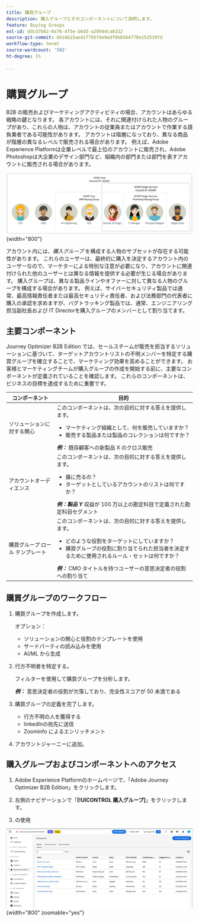 ```yaml
---
title: 購買グループ
description: 購入グループとそのコンポーネントについて説明します。
feature: Buying Groups
exl-id: ddcd7b62-6a76-4f5e-b6d3-a20944ca8332
source-git-commit: bb14b15ae41f795f4e9adf0bb564770e152539fd
workflow-type: tm+mt
source-wordcount: '502'
ht-degree: 1%

---
```



# 購買グループ

B2B の販売およびマーケティングアクティビティの場合、アカウントはあらゆる戦略の鍵となります。 各アカウントには、それに関連付けられた人物のグループがあり、これらの人物は、アカウントの従業員またはアカウントで作業する請負業者である可能性があります。 アカウントは階層になっており、異なる商品が階層の異なるレベルで販売される場合があります。 例えば、Adobe Experience Platformは企業レベルで最上位のアカウントに販売され、Adobe Photoshopは大企業のデザイン部門など、組織内の部門または部門を表すアカウントに販売される場合があります。

![ アカウントの役割に関する図 ](assets/account-roles-diagram.png){width="800"}

アカウント内には、_購入グループ_ を構成する人物のサブセットが存在する可能性があります。 これらのユーザーは、最終的に購入を決定するアカウント内のユーザーなので、マーケターによる特別な注意が必要になり、アカウントに関連付けられた他のユーザーとは異なる情報を提供する必要が生じる場合があります。 購入グループは、異なる製品ラインやオファーに対して異なる人物のグループを構成する場合があります。 例えば、サイバーセキュリティ製品では通常、最高情報責任者または最高セキュリティ責任者、および法務部門の代表者に購入の承認を求めますが、バグトラッキング製品では、通常、エンジニアリング担当副社長および IT Directorを購入グループのメンバーとして割り当てます。

## 主要コンポーネント

Journey Optimizer B2B Edition では、セールスチームが販売を担当するソリューションに基づいて、ターゲットアカウントリストの不明メンバーを特定する購買グループを確立することで、マーケティング効果を高めることができます。 お客様とマーケティングチームが購入グループの作成を開始する前に、主要なコンポーネントが定義されていることを確認します。 これらのコンポーネントは、ビジネスの目標を達成するために重要です。

| コンポーネント | 目的 |
| --------- | ------- |
| ソリューションに対する関心 | このコンポーネントは、次の目的に対する答えを提供します。 <ul><li>マーケティング組織として、何を販売していますか？</li><li>販売する製品または製品のコレクションは何ですか？</li></ul>  **_例：_** 既存顧客への新製品 X のクロス販売 |
| アカウントオーディエンス | このコンポーネントは、次の目的に対する答えを提供します。 <ul><li>誰に売るの？</li><li>ターゲットとしているアカウントのリストは何ですか？</li></ul> **_例：製品 Y_** 収益が 100 万以上の勘定科目で定義された勘定科目セグメント |
| 購買グループ ロール テンプレート | このコンポーネントは、次の目的に対する答えを提供します。 <ul><li>どのような役割をターゲットにしていますか？</li><li>購買グループの役割に割り当てられた担当者を決定するために使用されるルール・セットは何ですか？</li></ul>  **_例：_** CMO タイトルを持つユーザーの意思決定者の役割への割り当て |

## 購買グループのワークフロー

1. 購買グループを作成します。

   オプション：
   * ソリューションの関心と役割のテンプレートを使用
   * サードパーティの読み込みを使用
   * AI/ML から生成

1. 行方不明者を特定する。

   フィルターを使用して購買グループを分析します。

   **_例：_** 意思決定者の役割が欠落しており、完全性スコアが 50 未満である

1. 購買グループの定義を完了します。

   * 行方不明の人を獲得する
   * linkedInの宛先に送信
   * Zoominfo によるエンリッチメント

1. アカウントジャーニーに追加。

## 購入グループおよびコンポーネントへのアクセス

1. Adobe Experience Platformのホームページで、「Adobe Journey Optimizer B2B Edition」をクリックします。

1. 左側のナビゲーションで「**[!UICONTROL 購入グループ]**」をクリックします。

1. の使用

![ 購入グループの参照ページ ](assets/buying-groups-browse.png){width="800" zoomable="yes"}
